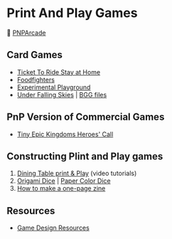 # Print And Play Games

:link: [PNPArcade](https://www.pnparcade.com/)

## Card Games

- [Ticket To Ride Stay at Home](https://print-and-play.asmodee.fun/ticket-to-ride/)
- [Foodfighters](https://www.kidstablebg.com/foodfighters)
- [Experimental Playground](http://experimentalplayground.blogspot.com/2016/04/download-page.html)
- [Under Falling Skies](https://blog.czechgames.com/2020/04/21/under-falling-skies-free-print-and-play-game/) | [BGG files](https://boardgamegeek.com/boardgame/273779/under-falling-skies-9-card-print-and-play-game/files)

## PnP Version of Commercial Games

- [Tiny Epic Kingdoms Heroes' Call](https://us6.campaign-archive.com/?u=234614537b61f2f319f7c66e2&id=37767fbd0e)

## Constructing Plint and Play games

1. [Dining Table print & Play](http://diningtablepnp.com/) (video tutorials)
2. [Origami Dice](https://boardgamegeek.com/thread/608070/origami-dice/page/1) | [Paper Color Dice]([https://worksheets.site/paper-color-dice.html)
3. [How to make a one-page zine](http://experimentwithnature.com/03-found/experiment-with-paper-how-to-make-a-one-page-zine/#.XvwoQnUzZD8)

## Resources

- [Game Design Resources](http://gjjgames.blogspot.com/p/blog-page_24.html)
